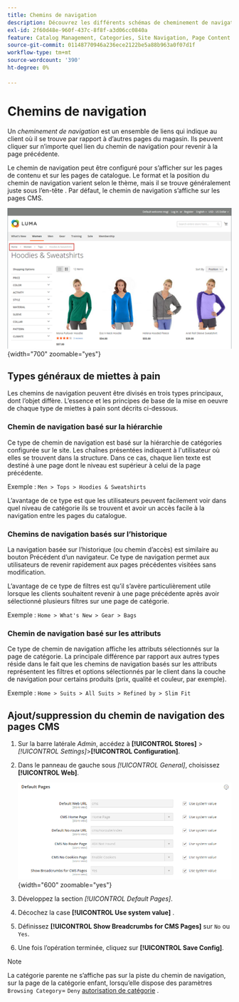 ```yaml
---
title: Chemins de navigation
description: Découvrez les différents schémas de cheminement de navigation et comment les configurer pour apparaître sur les pages de contenu et de catalogue.
exl-id: 2f60d48e-960f-437c-8f8f-a3d06cc0840a
feature: Catalog Management, Categories, Site Navigation, Page Content
source-git-commit: 01148770946a236ece2122be5a88b963a0f07d1f
workflow-type: tm+mt
source-wordcount: '390'
ht-degree: 0%

---
```


# Chemins de navigation

Un _cheminement de navigation_ est un ensemble de liens qui indique au client où il se trouve par rapport à d’autres pages du magasin. Ils peuvent cliquer sur n’importe quel lien du chemin de navigation pour revenir à la page précédente.

Le chemin de navigation peut être configuré pour s’afficher sur les pages de contenu et sur les pages de catalogue. Le format et la position du chemin de navigation varient selon le thème, mais il se trouve généralement juste sous l’en-tête . Par défaut, le chemin de navigation s’affiche sur les pages CMS.

![Suivi de chemin de navigation affiché dans le storefront](./assets/storefront-breadcrumb-trail.png){width="700" zoomable="yes"}

## Types généraux de miettes à pain

Les chemins de navigation peuvent être divisés en trois types principaux, dont l’objet diffère. L’essence et les principes de base de la mise en oeuvre de chaque type de miettes à pain sont décrits ci-dessous.

### Chemin de navigation basé sur la hiérarchie

Ce type de chemin de navigation est basé sur la hiérarchie de catégories configurée sur le site. Les chaînes présentées indiquent à l&#39;utilisateur où elles se trouvent dans la structure. Dans ce cas, chaque lien texte est destiné à une page dont le niveau est supérieur à celui de la page précédente.

Exemple : `Men > Tops > Hoodies & Sweatshirts`

L’avantage de ce type est que les utilisateurs peuvent facilement voir dans quel niveau de catégorie ils se trouvent et avoir un accès facile à la navigation entre les pages du catalogue.

### Chemins de navigation basés sur l’historique

La navigation basée sur l’historique (ou chemin d’accès) est similaire au bouton Précédent d’un navigateur. Ce type de navigation permet aux utilisateurs de revenir rapidement aux pages précédentes visitées sans modification.

L’avantage de ce type de filtres est qu’il s’avère particulièrement utile lorsque les clients souhaitent revenir à une page précédente après avoir sélectionné plusieurs filtres sur une page de catégorie.

Exemple : `Home > What's New > Gear > Bags`

### Chemin de navigation basé sur les attributs

Ce type de chemin de navigation affiche les attributs sélectionnés sur la page de catégorie. La principale différence par rapport aux autres types réside dans le fait que les chemins de navigation basés sur les attributs représentent les filtres et options sélectionnés par le client dans la couche de navigation pour certains produits (prix, qualité et couleur, par exemple).

Exemple : `Home > Suits > All Suits > Refined by > Slim Fit`

## Ajout/suppression du chemin de navigation des pages CMS

1. Sur la barre latérale _Admin_, accédez à **[!UICONTROL Stores]** > _[!UICONTROL Settings]_>**[!UICONTROL Configuration]**.

1. Dans le panneau de gauche sous _[!UICONTROL General]_, choisissez **[!UICONTROL Web]**.

   ![Afficher le chemin de navigation pour les pages CMS](../configuration-reference/general/assets/web-default-pages.png){width="600" zoomable="yes"}

1. Développez la section _[!UICONTROL Default Pages]_.

1. Décochez la case **[!UICONTROL Use system value]** .

1. Définissez **[!UICONTROL Show Breadcrumbs for CMS Pages]** sur `No` ou `Yes`.

1. Une fois l’opération terminée, cliquez sur **[!UICONTROL Save Config]**.

>[!NOTE]
>
>La catégorie parente ne s’affiche pas sur la piste du chemin de navigation, sur la page de la catégorie enfant, lorsqu’elle dispose des paramètres `Browsing Category`= `Deny` [autorisation de catégorie](category-permissions.md) .
